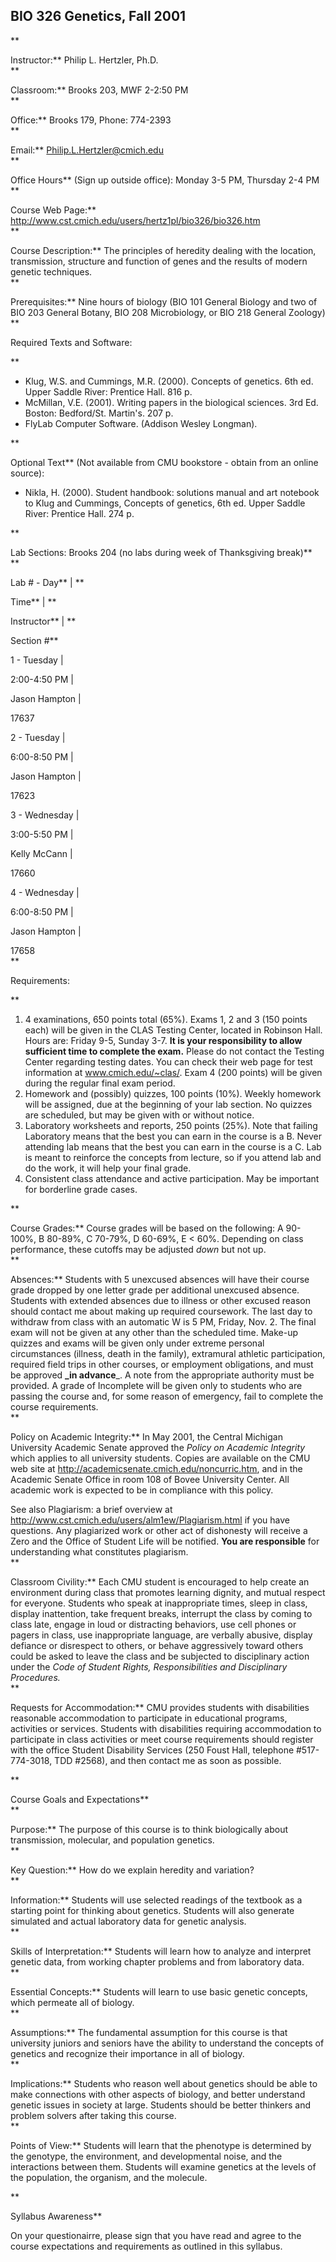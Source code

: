 **BIO 326 Genetics, Fall 2001**  
---  
**

Instructor:** Philip L. Hertzler, Ph.D.  
**

Classroom:** Brooks 203, MWF 2-2:50 PM  
**

Office:** Brooks 179, Phone: 774-2393  
**

Email:** Philip.L.Hertzler@cmich.edu  
**

Office Hours** (Sign up outside office): Monday 3-5 PM, Thursday 2-4 PM  
**

Course Web Page:** http://www.cst.cmich.edu/users/hertz1pl/bio326/bio326.htm  
**

Course Description:** The principles of heredity dealing with the location,
transmission, structure and function of genes and the results of modern
genetic techniques.  
**

Prerequisites:** Nine hours of biology (BIO 101 General Biology and two of BIO
203 General Botany, BIO 208 Microbiology, or BIO 218 General Zoology)  
**

Required Texts and Software:

**

  * Klug, W.S. and Cummings, M.R. (2000). Concepts of genetics. 6th ed. Upper Saddle River: Prentice Hall. 816 p. 
  * McMillan, V.E. (2001). Writing papers in the biological sciences. 3rd Ed. Boston: Bedford/St. Martin's. 207 p. 
  * FlyLab Computer Software. (Addison Wesley Longman).

**

Optional Text** (Not available from CMU bookstore - obtain from an online
source):

  * Nikla, H. (2000). Student handbook: solutions manual and art notebook to Klug and Cummings, Concepts of genetics, 6th ed. Upper Saddle River: Prentice Hall. 274 p.
  
**

Lab Sections: Brooks 204 (no labs during week of Thanksgiving break)**  
**

Lab # - Day** |  **

Time** |  **

Instructor** |  **

Section #**  
  
1 - Tuesday |

2:00-4:50 PM |

 Jason Hampton |

17637  
  
2 - Tuesday |

6:00-8:50 PM |

 Jason Hampton |

17623  
  
3 - Wednesday |

3:00-5:50 PM |

Kelly McCann  |

17660  
  
4 - Wednesday |

6:00-8:50 PM |

 Jason Hampton |

17658  
**

Requirements:

**

  1. 4 examinations, 650 points total (65%). Exams 1, 2 and 3 (150 points each) will be given in the CLAS Testing Center, located in Robinson Hall. Hours are: Friday 9-5, Sunday 3-7. **It is your responsibility to allow sufficient time to complete the exam.** Please do not contact the Testing Center regarding testing dates. You can check their web page for test information at www.cmich.edu/~clas/. Exam 4 (200 points) will be given during the regular final exam period.
  2. Homework and (possibly) quizzes, 100 points (10%). Weekly homework will be assigned, due at the beginning of your lab section. No quizzes are scheduled, but may be given with or without notice.
  3. Laboratory worksheets and reports, 250 points (25%). Note that failing Laboratory means that the best you can earn in the course is a B. Never attending lab means that the best you can earn in the course is a C. Lab is meant to reinforce the concepts from lecture, so if you attend lab and do the work, it will help your final grade.
  4. Consistent class attendance and active participation. May be important for borderline grade cases.
  
**

Course Grades:** Course grades will be based on the following: A 90-100%, B
80-89%, C 70-79%, D 60-69%, E  < 60%. Depending on class performance, these
cutoffs may be adjusted _down_ but not up.  
**

Absences:** Students with 5 unexcused absences will have their course grade
dropped by one letter grade per additional unexcused absence. Students with
extended absences due to illness or other excused reason should contact me
about making up required coursework. The last day to withdraw from class with
an automatic W is 5 PM, Friday, Nov. 2. The final exam will not be given at
any other than the scheduled time. Make-up quizzes and exams will be given
only under extreme personal circumstances (illness, death in the family),
extramural athletic participation, required field trips in other courses, or
employment obligations, and must be approved **_in advance**_. A note from the
appropriate authority must be provided. A grade of Incomplete will be given
only to students who are passing the course and, for some reason of emergency,
fail to complete the course requirements.  
**

Policy on Academic Integrity:** In May 2001, the Central Michigan University
Academic Senate approved the _Policy on Academic Integrity_ which applies to
all university students. Copies are available on the CMU web site at
http://academicsenate.cmich.edu/noncurric.htm, and in the Academic Senate
Office in room 108 of Bovee University Center. All academic work is expected
to be in compliance with this policy.

See also Plagiarism: a brief overview at
http://www.cst.cmich.edu/users/alm1ew/Plagiarism.html if you have questions.
Any plagiarized work or other act of dishonesty will receive a Zero and the
Office of Student Life will be notified. **You are responsible** for
understanding what constitutes plagiarism.  
**

Classroom Civility:** Each CMU student is encouraged to help create an
environment during class that promotes learning dignity, and mutual respect
for everyone. Students who speak at inappropriate times, sleep in class,
display inattention, take frequent breaks, interrupt the class by coming to
class late, engage in loud or distracting behaviors, use cell phones or pagers
in class, use inappropriate language, are verbally abusive, display defiance
or disrespect to others, or behave aggressively toward others could be asked
to leave the class and be subjected to disciplinary action under the _Code of
Student Rights, Responsibilities and Disciplinary Procedures._  
**

Requests for Accommodation:** CMU provides students with disabilities
reasonable accommodation to participate in educational programs, activities or
services. Students with disabilities requiring accommodation to participate in
class activities or meet course requirements should register with the office
Student Disability Services (250 Foust Hall, telephone #517-774-3018, TDD
#2568), and then contact me as soon as possible.  
  
  
**

Course Goals and Expectations**  
**

Purpose:** The purpose of this course is to think biologically about
transmission, molecular, and population genetics.  
**

Key Question:** How do we explain heredity and variation?  
**

Information:** Students will use selected readings of the textbook as a
starting point for thinking about genetics. Students will also generate
simulated and actual laboratory data for genetic analysis.  
**

Skills of Interpretation:** Students will learn how to analyze and interpret
genetic data, from working chapter problems and from laboratory data.  
**

Essential Concepts:** Students will learn to use basic genetic concepts, which
permeate all of biology.  
**

Assumptions:** The fundamental assumption for this course is that university
juniors and seniors have the ability to understand the concepts of genetics
and recognize their importance in all of biology.  
**

Implications:** Students who reason well about genetics should be able to make
connections with other aspects of biology, and better understand genetic
issues in society at large. Students should be better thinkers and problem
solvers after taking this course.  
**

Points of View:** Students will learn that the phenotype is determined by the
genotype, the environment, and developmental noise, and the interactions
between them. Students will examine genetics at the levels of the population,
the organism, and the molecule.  
  
  
**

Syllabus Awareness**  
  
On your questionairre, please sign that you have read and agree to the course
expectations and requirements as outlined in this syllabus.

